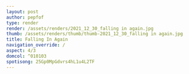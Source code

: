 ```yaml
---
layout: post
author: pepfof
type: render
render: /assets/renders/2021_12_30_falling in again.jpg
thumb: /assets/renders/thumb/thumb-2021_12_30_falling in again.jpg
title: Falling In Again
navigation_override: /
aspect: 4/3
domcol: ^010103
spotisong: 25Gp0MpGdvrs4hL1u4L2TF
---
```


<!--USER BEGIN 1-->

<!--USER END 1-->

<!--more-->
<!--USER BEGIN 2-->

<!--USER END 2-->

